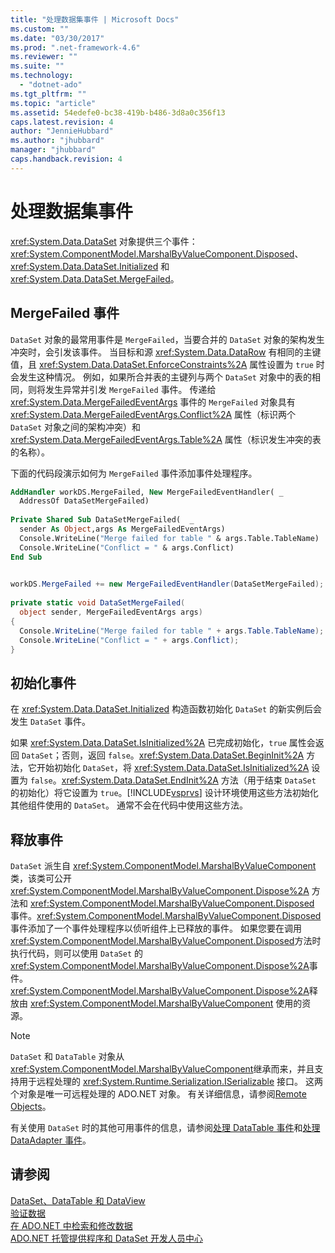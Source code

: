 ```yaml
---
title: "处理数据集事件 | Microsoft Docs"
ms.custom: ""
ms.date: "03/30/2017"
ms.prod: ".net-framework-4.6"
ms.reviewer: ""
ms.suite: ""
ms.technology: 
  - "dotnet-ado"
ms.tgt_pltfrm: ""
ms.topic: "article"
ms.assetid: 54edefe0-bc38-419b-b486-3d8a0c356f13
caps.latest.revision: 4
author: "JennieHubbard"
ms.author: "jhubbard"
manager: "jhubbard"
caps.handback.revision: 4
---
```

# 处理数据集事件
<xref:System.Data.DataSet> 对象提供三个事件：<xref:System.ComponentModel.MarshalByValueComponent.Disposed>、<xref:System.Data.DataSet.Initialized> 和 <xref:System.Data.DataSet.MergeFailed>。  
  
## MergeFailed 事件  
 `DataSet` 对象的最常用事件是 `MergeFailed`，当要合并的 `DataSet` 对象的架构发生冲突时，会引发该事件。 当目标和源 <xref:System.Data.DataRow> 有相同的主键值，且 <xref:System.Data.DataSet.EnforceConstraints%2A> 属性设置为 `true` 时会发生这种情况。 例如，如果所合并表的主键列与两个 `DataSet` 对象中的表的相同，则将发生异常并引发 `MergeFailed` 事件。 传递给 <xref:System.Data.MergeFailedEventArgs> 事件的 `MergeFailed` 对象具有 <xref:System.Data.MergeFailedEventArgs.Conflict%2A> 属性（标识两个 `DataSet` 对象之间的架构冲突）和 <xref:System.Data.MergeFailedEventArgs.Table%2A> 属性（标识发生冲突的表的名称）。  
  
 下面的代码段演示如何为 `MergeFailed` 事件添加事件处理程序。  
  
```vb  
AddHandler workDS.MergeFailed, New MergeFailedEventHandler( _  
  AddressOf DataSetMergeFailed)  
  
Private Shared Sub DataSetMergeFailed(  _  
  sender As Object,args As MergeFailedEventArgs)  
  Console.WriteLine("Merge failed for table " & args.Table.TableName)  
  Console.WriteLine("Conflict = " & args.Conflict)  
End Sub  
  
```  
  
```csharp  
workDS.MergeFailed += new MergeFailedEventHandler(DataSetMergeFailed);  
  
private static void DataSetMergeFailed(  
  object sender, MergeFailedEventArgs args)  
{  
  Console.WriteLine("Merge failed for table " + args.Table.TableName);  
  Console.WriteLine("Conflict = " + args.Conflict);  
}  
```  
  
## 初始化事件  
 在 <xref:System.Data.DataSet.Initialized> 构造函数初始化 `DataSet` 的新实例后会发生 `DataSet` 事件。  
  
 如果 <xref:System.Data.DataSet.IsInitialized%2A> 已完成初始化，`true` 属性会返回 `DataSet`；否则，返回 `false`。<xref:System.Data.DataSet.BeginInit%2A> 方法，它开始初始化 `DataSet`，将 <xref:System.Data.DataSet.IsInitialized%2A> 设置为 `false`。<xref:System.Data.DataSet.EndInit%2A> 方法（用于结束 `DataSet` 的初始化）将它设置为 `true`。[!INCLUDE[vsprvs](../../../../../includes/vsprvs-md.md)] 设计环境使用这些方法初始化其他组件使用的 `DataSet`。 通常不会在代码中使用这些方法。  
  
## 释放事件  
 `DataSet` 派生自 <xref:System.ComponentModel.MarshalByValueComponent> 类，该类可公开 <xref:System.ComponentModel.MarshalByValueComponent.Dispose%2A> 方法和 <xref:System.ComponentModel.MarshalByValueComponent.Disposed> 事件。<xref:System.ComponentModel.MarshalByValueComponent.Disposed>事件添加了一个事件处理程序以侦听组件上已释放的事件。 如果您要在调用 <xref:System.ComponentModel.MarshalByValueComponent.Disposed>方法时执行代码，则可以使用 `DataSet` 的 <xref:System.ComponentModel.MarshalByValueComponent.Dispose%2A>事件。<xref:System.ComponentModel.MarshalByValueComponent.Dispose%2A>释放由 <xref:System.ComponentModel.MarshalByValueComponent> 使用的资源。  
  
> [!NOTE]
>  `DataSet` 和 `DataTable` 对象从 <xref:System.ComponentModel.MarshalByValueComponent>继承而来，并且支持用于远程处理的 <xref:System.Runtime.Serialization.ISerializable> 接口。 这两个对象是唯一可远程处理的 ADO.NET 对象。 有关详细信息，请参阅[Remote Objects](http://msdn.microsoft.com/zh-cn/515686e6-0a8d-42f7-8188-73abede57c58)。  
  
 有关使用 `DataSet` 时的其他可用事件的信息，请参阅[处理 DataTable 事件](../../../../../docs/framework/data/adonet/dataset-datatable-dataview/handling-datatable-events.md)和[处理 DataAdapter 事件](../../../../../docs/framework/data/adonet/handling-dataadapter-events.md)。  
  
## 请参阅  
 [DataSet、DataTable 和 DataView](../../../../../docs/framework/data/adonet/dataset-datatable-dataview/index.md)   
 [验证数据](../Topic/Validating%20Data.md)   
 [在 ADO.NET 中检索和修改数据](../../../../../docs/framework/data/adonet/retrieving-and-modifying-data.md)   
 [ADO.NET 托管提供程序和 DataSet 开发人员中心](http://go.microsoft.com/fwlink/?LinkId=217917)